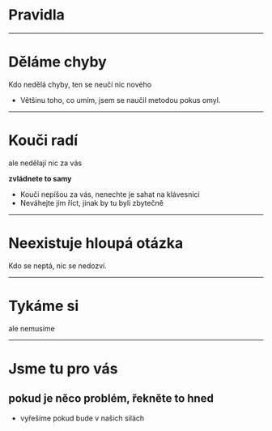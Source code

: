 <!-- .slide: data-state="c-slide-inter" -->
# Pravidla

---

# Děláme chyby

Kdo nedělá chyby, ten se neučí nic nového

>>>
* Většinu toho, co umím, jsem se naučil metodou pokus omyl.

---

# Kouči radí

ale nedělají nic za vás

**zvládnete to samy**

>>>
* Kouči nepíšou za vás, nenechte je sahat na klávesnici
* Neváhejte jim říct, jinak by tu byli zbytečně

---

# Neexistuje hloupá otázka

Kdo se neptá, nic se nedozví.

---

# Tykáme si

ale nemusíme

---

# Jsme tu pro vás

## pokud je něco problém, řekněte to hned


>>>
* vyřešíme pokud bude v našich silách
